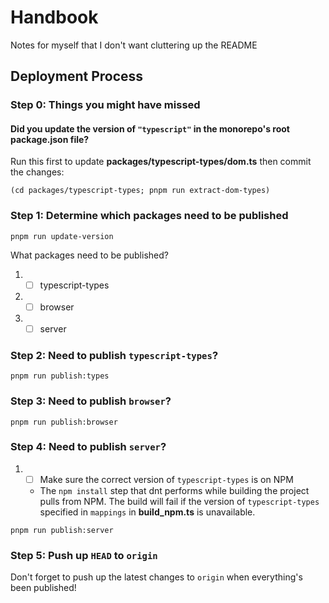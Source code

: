 # Handbook

Notes for myself that I don't want cluttering up the README

## Deployment Process

### Step 0: Things you might have missed

#### Did you update the version of `"typescript"` in the monorepo's root **package.json** file?

Run this first to update **packages/typescript-types/dom.ts** then commit the changes:

```
(cd packages/typescript-types; pnpm run extract-dom-types)
```

### Step 1: Determine which packages need to be published

```
pnpm run update-version
```

What packages need to be published?

1.
   - [ ] typescript-types
1.
   - [ ] browser
1.
   - [ ] server

### Step 2: Need to publish `typescript-types`?

```
pnpm run publish:types
```

### Step 3: Need to publish `browser`?

```
pnpm run publish:browser
```

### Step 4: Need to publish `server`?

1.
   - [ ] Make sure the correct version of `typescript-types` is on NPM
   - The `npm install` step that dnt performs while building the project pulls from NPM. The build
     will fail if the version of `typescript-types` specified in `mappings` in **build_npm.ts** is
     unavailable.

```
pnpm run publish:server
```

### Step 5: Push up `HEAD` to `origin`

Don't forget to push up the latest changes to `origin` when everything's been published!
